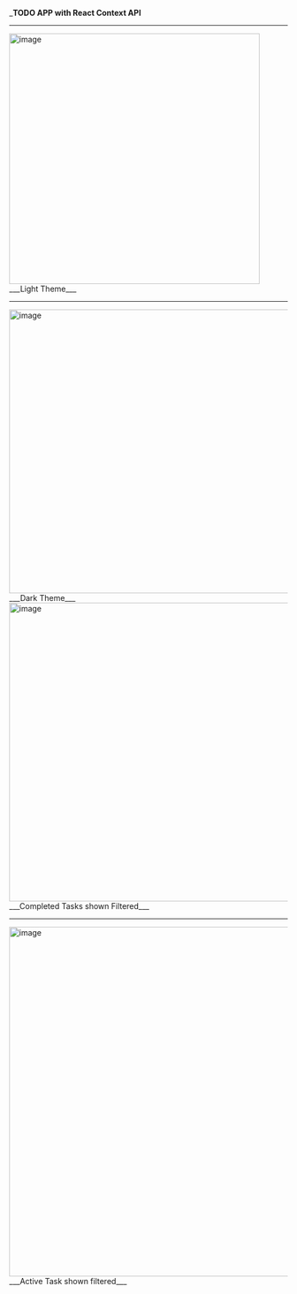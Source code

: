 ___TODO APP with  React Context API__
______________________________


<img width="453" alt="image" src="https://github.com/user-attachments/assets/49067bea-0577-4229-bff8-116973b42a89" />
___Light Theme___

----------------------------------------

<img width="513" alt="image" src="https://github.com/user-attachments/assets/b721e9c3-92fb-4fec-be98-99d0beef39a5" />
___Dark Theme___


<img width="540" alt="image" src="https://github.com/user-attachments/assets/caa6a95c-dfcd-4e23-9ee9-fc2efd951c16" />
___Completed Tasks shown Filtered___

------------------------------

<img width="632" alt="image" src="https://github.com/user-attachments/assets/532f79d5-61a6-4d7f-a0bd-46210bb9d05a" />
___Active Task shown filtered___








